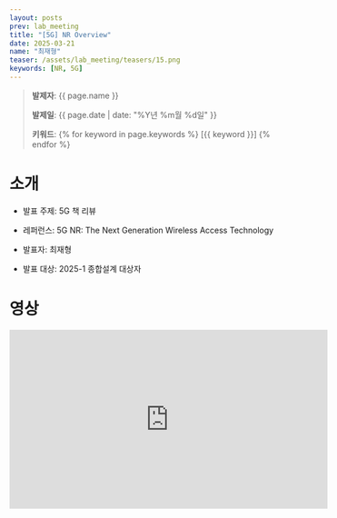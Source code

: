 ```yaml
---
layout: posts
prev: lab_meeting
title: "[5G] NR Overview"
date: 2025-03-21
name: "최재형"
teaser: /assets/lab_meeting/teasers/15.png
keywords: [NR, 5G]
---
```


<!-- <head>
    <style>
        body {
            background-color: #fff;
        }
    </style>
</head> -->

> **발제자**: {{ page.name }}
>
> **발제일**: {{ page.date | date: "%Y년 %m월 %d일" }}
>
> **키워드**: {% for keyword in page.keywords %} [{{ keyword }}] {% endfor %}
>


# 소개

- 발표 주제: 5G 책 리뷰

- 레퍼런스: 5G NR: The Next Generation Wireless Access Technology

- 발표자: 최재형

- 발표 대상: 2025-1 종합설계 대상자

# 영상

<iframe width="560" height="315" src="https://www.youtube.com/embed/Epua9ByxLGg?si=CGi2EzrlWGLJcIDi" title="YouTube video player" frameborder="0" allow="accelerometer; autoplay; clipboard-write; encrypted-media; gyroscope; picture-in-picture; web-share" referrerpolicy="strict-origin-when-cross-origin" allowfullscreen></iframe>
